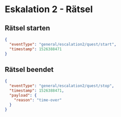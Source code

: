 # Eskalation 2 - Rätsel

## Rätsel starten
```json
{
  "eventType": "general/escalation2/quest/start",
  "timestamp": 1526388471
}
```

## Rätsel beendet
```json
{
  "eventType": "general/escalation2/quest/stop",
  "timestamp": 1526388471,
  "payload": {
    "reason": "time-over"
  }
}
```
